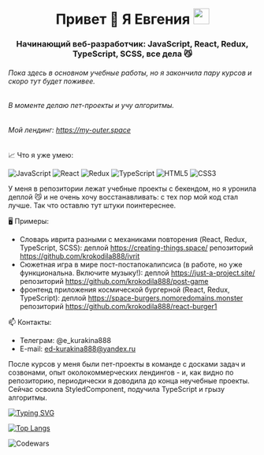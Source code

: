 <h1 align="center">Привет 👋 Я Евгения 
<img src="https://github.com/blackcater/blackcater/raw/main/images/Hi.gif" height="32"/></h1>
<h3 align="center">Начинающий веб-разработчик: JavaScript, React, Redux, TypeScript, SCSS, все дела 😼</h3>

###### Пока здесь в основном учебные работы, но я закончила пару курсов и скоро тут будет поживее.
###### В моменте делаю пет-проекты и учу алгоритмы.
###### Мой лендинг: https://my-outer.space

📈 Что я уже умею:

![JavaScript](https://img.shields.io/badge/javascript-%23323330.svg?style=for-the-badge&logo=javascript&logoColor=%23F7DF1E)
![React](https://img.shields.io/badge/react-%2320232a.svg?style=for-the-badge&logo=react&logoColor=%2361DAFB)
![Redux](https://img.shields.io/badge/redux-%23593d88.svg?style=for-the-badge&logo=redux&logoColor=white)
![TypeScript](https://img.shields.io/badge/typescript-%23007ACC.svg?style=for-the-badge&logo=typescript&logoColor=white)
![HTML5](https://img.shields.io/badge/html5-%23E34F26.svg?style=for-the-badge&logo=html5&logoColor=white)
![CSS3](https://img.shields.io/badge/css3-%231572B6.svg?style=for-the-badge&logo=css3&logoColor=white)

У меня в репозитории лежат учебные проекты с бекендом, но я уронила деплой 😼 и не очень хочу восстанавливать: с тех пор мой код стал лучше. 
Так что оставлю тут штуки поинтереснее. 

🖥 Примеры:
- Словарь иврита разными с механиками повторения (React, Redux, TypeScript, SCSS):
  деплой https://creating-things.space/
  репозиторий https://github.com/krokodila888/ivrit
- Сюжетная игра в мире пост-постапокалипсиса (в работе, но уже функциональна. Включите музыку!):
  деплой https://just-a-project.site/
  репозиторий https://github.com/krokodila888/post-game
- фронтенд приложения космической бургерной (React, Redux, TypeScript):
  деплой https://space-burgers.nomoredomains.monster
  репозиторий https://github.com/krokodila888/react-burger1

📫 Контакты:
- Телеграм: @e_kurakina888
- E-mail: ed-kurakina888@yandeх.ru

После курсов у меня были пет-проекты в команде с досками задач и созвонами, опыт околокоммерческих лендингов - и, как видно по репозиторию, периодически я доводила до конца неучебные проекты.
Сейчас освоила StyledComponent, подучила TypeScript и грызу алгоритмы.

<a href="https://git.io/typing-svg"><img src="https://readme-typing-svg.herokuapp.com?font=Fira+Code&size=18&pause=1000&color=011B7B&width=756&height=60&lines=(no+time+to+customize+it+properly%2C+got+to+work+a+little+more)" alt="Typing SVG" /></a>

[![Top Langs](https://github-readme-stats.vercel.app/api/top-langs/?username=krokodila888&layout=compact)](https://github.com/anuraghazra/github-readme-stats)

![Codewars](https://github.r2v.ch/codewars?user=Klopsla&hide_clan=true)
